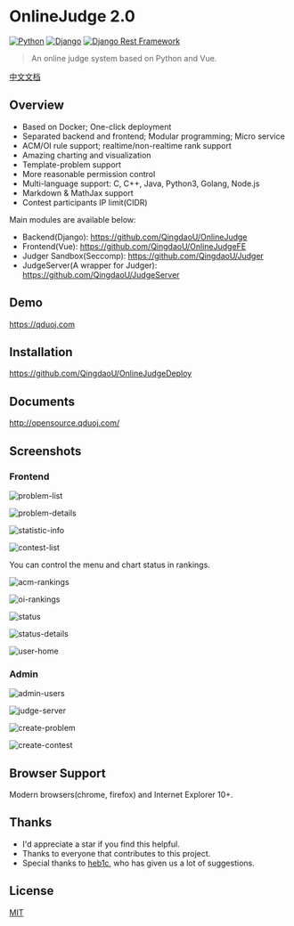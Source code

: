 # OnlineJudge 2.0

[![Python](https://img.shields.io/badge/Python-3.8-blue.svg?style=flat-square)](https://www.python.org/)
[![Django](https://img.shields.io/badge/Django-3.2-blue.svg?style=flat-square)](https://www.djangoproject.com/)
[![Django Rest Framework](https://img.shields.io/badge/Django_Rest_Framework-3.14-blue.svg?style=flat-square)](http://www.django-rest-framework.org/)

> An online judge system based on Python and Vue.

[中文文档](README-CN.md)

## Overview

+ Based on Docker; One-click deployment
+ Separated backend and frontend; Modular programming; Micro service
+ ACM/OI rule support; realtime/non-realtime rank support
+ Amazing charting and visualization
+ Template-problem support
+ More reasonable permission control
+ Multi-language support: C, C++, Java, Python3, Golang, Node.js
+ Markdown & MathJax support
+ Contest participants IP limit(CIDR)

Main modules are available below:

+ Backend(Django): <https://github.com/QingdaoU/OnlineJudge>
+ Frontend(Vue): <https://github.com/QingdaoU/OnlineJudgeFE>
+ Judger Sandbox(Seccomp): <https://github.com/QingdaoU/Judger>
+ JudgeServer(A wrapper for Judger): <https://github.com/QingdaoU/JudgeServer>

## Demo

<https://qduoj.com>

## Installation

<https://github.com/QingdaoU/OnlineJudgeDeploy>

## Documents

<http://opensource.qduoj.com/>

## Screenshots

### Frontend

![problem-list](https://user-images.githubusercontent.com/20637881/33372506-402022e4-d539-11e7-8e64-6656f8ceb75a.png)

![problem-details](https://user-images.githubusercontent.com/20637881/33372507-4061a782-d539-11e7-8835-076ddae6b529.png)

![statistic-info](https://user-images.githubusercontent.com/20637881/33372508-40a0c6ce-d539-11e7-8d5e-024541b76750.png)

![contest-list](https://user-images.githubusercontent.com/20637881/33372509-40d880dc-d539-11e7-9eba-1f08dcb6b9a0.png)

You can control the menu and chart status in rankings.

![acm-rankings](https://user-images.githubusercontent.com/20637881/33372510-41117f68-d539-11e7-9947-70e60bad3cf2.png)

![oi-rankings](https://user-images.githubusercontent.com/20637881/33372511-41d406fa-d539-11e7-9947-7a2a088785b0.png)

![status](https://user-images.githubusercontent.com/20637881/33372512-420ba240-d539-11e7-8645-594cac4a0b78.png)

![status-details](https://user-images.githubusercontent.com/20637881/33365523-787bd0ea-d523-11e7-953f-dacbf7a506df.png)

![user-home](https://user-images.githubusercontent.com/20637881/33365521-7842d808-d523-11e7-84c1-2e2aa0079f32.png)

### Admin

![admin-users](https://user-images.githubusercontent.com/20637881/33372516-42c34fda-d539-11e7-9f4e-5109477f83be.png)

![judge-server](https://user-images.githubusercontent.com/20637881/33372517-42faef9e-d539-11e7-9f17-df9be3583900.png)

![create-problem](https://user-images.githubusercontent.com/20637881/33372513-42472162-d539-11e7-8659-5497bf52dbea.png)

![create-contest](https://user-images.githubusercontent.com/20637881/33372514-428ab922-d539-11e7-8f68-da55dedf3ad3.png)

## Browser Support

Modern browsers(chrome, firefox) and Internet Explorer 10+.

## Thanks

+ I'd appreciate a star if you find this helpful.
+ Thanks to everyone that contributes to this project.
+ Special thanks to [heb1c](https://github.com/hebicheng), who has given us a lot of suggestions.

## License

[MIT](http://opensource.org/licenses/MIT)

